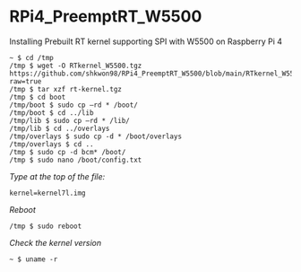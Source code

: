 # RPi4_PreemptRT_W5500
Installing Prebuilt RT kernel supporting SPI with W5500 on Raspberry Pi 4

    ~ $ cd /tmp
    /tmp $ wget -O RTkernel_W5500.tgz https://github.com/shkwon98/RPi4_PreemptRT_W5500/blob/main/RTkernel_W5500.tgz?raw=true
    /tmp $ tar xzf rt-kernel.tgz
    /tmp $ cd boot
    /tmp/boot $ sudo cp –rd * /boot/ 
    /tmp/boot $ cd ../lib 
    /tmp/lib $ sudo cp –rd * /lib/ 
    /tmp/lib $ cd ../overlays 
    /tmp/overlays $ sudo cp -d * /boot/overlays 
    /tmp/overlays $ cd .. 
    /tmp $ sudo cp -d bcm* /boot/
    /tmp $ sudo nano /boot/config.txt
    
*Type at the top of the file:*

    kernel=kernel7l.img

*Reboot*

    /tmp $ sudo reboot
    
*Check the kernel version*

    ~ $ uname -r
